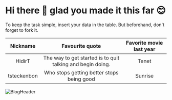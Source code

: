# Hi there 👋 glad you made it this far 😊

To keep the task simple, insert your data in the table. But beforehand, don't forget to fork it.

Nickname | Favourite quote | Favorite movie last year
:--:|:--:|:--:
HidirT | The way to get started is to quit talking and begin doing. | Tenet
tsteckenbon | Who stops getting better stops being good | Sunrise

![BlogHeader](https://repository-images.githubusercontent.com/465928257/a241fa49-bd4d-485a-a2a5-5cb8e4ee0abf)